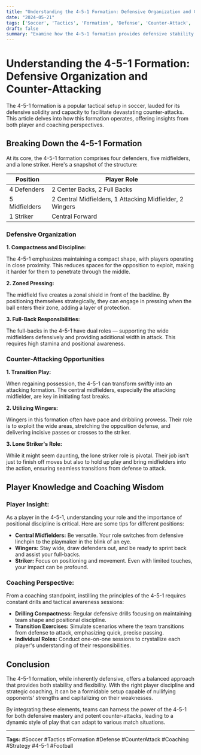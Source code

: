 ```yaml
---
title: "Understanding the 4-5-1 Formation: Defensive Organization and Counter-Attacking"
date: "2024-05-21"
tags: ['Soccer', 'Tactics', 'Formation', 'Defense', 'Counter-Attack', 'Coaching', 'Strategy', '4-5-1', 'Football',]
draft: false
summary: "Examine how the 4-5-1 formation provides defensive stability and effective counter-attacking opportunities."
---
```


# Understanding the 4-5-1 Formation: Defensive Organization and Counter-Attacking

The 4-5-1 formation is a popular tactical setup in soccer, lauded for its defensive solidity and capacity to facilitate devastating counter-attacks. This article delves into how this formation operates, offering insights from both player and coaching perspectives.

## Breaking Down the 4-5-1 Formation

At its core, the 4-5-1 formation comprises four defenders, five midfielders, and a lone striker. Here's a snapshot of the structure:

| Position   | Player Role                                      |
|------------|--------------------------------------------------|
| 4 Defenders| 2 Center Backs, 2 Full Backs                     |
| 5 Midfielders| 2 Central Midfielders, 1 Attacking Midfielder, 2 Wingers |
| 1 Striker | Central Forward                                   |

### Defensive Organization

**1. Compactness and Discipline:**

The 4-5-1 emphasizes maintaining a compact shape, with players operating in close proximity. This reduces spaces for the opposition to exploit, making it harder for them to penetrate through the middle.

**2. Zoned Pressing:**

The midfield five creates a zonal shield in front of the backline. By positioning themselves strategically, they can engage in pressing when the ball enters their zone, adding a layer of protection.

**3. Full-Back Responsibilities:**

The full-backs in the 4-5-1 have dual roles — supporting the wide midfielders defensively and providing additional width in attack. This requires high stamina and positional awareness.

### Counter-Attacking Opportunities

**1. Transition Play:**

When regaining possession, the 4-5-1 can transform swiftly into an attacking formation. The central midfielders, especially the attacking midfielder, are key in initiating fast breaks.

**2. Utilizing Wingers:**

Wingers in this formation often have pace and dribbling prowess. Their role is to exploit the wide areas, stretching the opposition defense, and delivering incisive passes or crosses to the striker.

**3. Lone Striker's Role:**

While it might seem daunting, the lone striker role is pivotal. Their job isn't just to finish off moves but also to hold up play and bring midfielders into the action, ensuring seamless transitions from defense to attack.

## Player Knowledge and Coaching Wisdom

### Player Insight:

As a player in the 4-5-1, understanding your role and the importance of positional discipline is critical. Here are some tips for different positions:

- **Central Midfielders:** Be versatile. Your role switches from defensive linchpin to the playmaker in the blink of an eye.
- **Wingers:** Stay wide, draw defenders out, and be ready to sprint back and assist your full-backs.
- **Striker:** Focus on positioning and movement. Even with limited touches, your impact can be profound.

### Coaching Perspective:

From a coaching standpoint, instilling the principles of the 4-5-1 requires constant drills and tactical awareness sessions:

- **Drilling Compactness:** Regular defensive drills focusing on maintaining team shape and positional discipline.
- **Transition Exercises:** Simulate scenarios where the team transitions from defense to attack, emphasizing quick, precise passing.
- **Individual Roles:** Conduct one-on-one sessions to crystallize each player's understanding of their responsibilities.

## Conclusion

The 4-5-1 formation, while inherently defensive, offers a balanced approach that provides both stability and flexibility. With the right player discipline and strategic coaching, it can be a formidable setup capable of nullifying opponents' strengths and capitalizing on their weaknesses.

By integrating these elements, teams can harness the power of the 4-5-1 for both defensive mastery and potent counter-attacks, leading to a dynamic style of play that can adapt to various match situations.

---

**Tags:** #Soccer #Tactics #Formation #Defense #CounterAttack #Coaching #Strategy #4-5-1 #Football
```